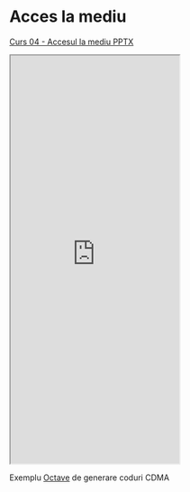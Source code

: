 # Acces la mediu

[Curs 04 - Accesul la mediu PPTX](https://ctipub-my.sharepoint.com/%3Ap%3A/g/personal/dragos_niculescu_upb_ro/EdSoEWE4HndDtEsdzyJMYskBgPpQZpLc7VoXRT0XNP_okA?e%3D10XZK0)

<iframe class="is-fullwidth" height="722" marginheight="0" marginwidth="0" src="https://ctipub-my.sharepoint.com/personal/dragos_niculescu_upb_ro/_layouts/15/Doc.aspx?sourcedoc={6111a8d4-1e38-4377-b44b-1dcf224c62c9}&amp;action=embedview&amp;wdAr=1.3333333333333333">
</iframe>

Exemplu  [Octave](https://ocw.cs.pub.ro/courses/_media/eim/curs/random_bipolar_example.m.txt) de generare coduri CDMA
